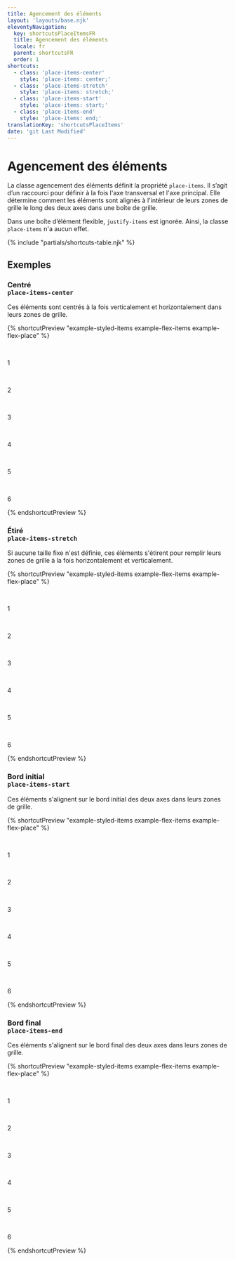 ```yaml
---
title: Agencement des éléments
layout: 'layouts/base.njk'
eleventyNavigation:
  key: shortcutsPlaceItemsFR
  title: Agencement des éléments
  locale: fr
  parent: shortcutsFR
  order: 1
shortcuts:
  - class: 'place-items-center'
    style: 'place-items: center;'
  - class: 'place-items-stretch'
    style: 'place-items: stretch;'
  - class: 'place-items-start'
    style: 'place-items: start;'
  - class: 'place-items-end'
    style: 'place-items: end;'
translationKey: 'shortcutsPlaceItems'
date: 'git Last Modified'
---
```


# Agencement des éléments

La classe agencement des éléments définit la propriété `place-items`. Il s’agit d’un raccourci pour définir à la fois l'axe transversal et l'axe principal. Elle détermine comment les éléments sont alignés à l'intérieur de leurs zones de grille le long des deux axes dans une boîte de grille.

<gcds-notice type="info" notice-title-tag="h2" notice-title="Aucun effet dans les boîtes d’éléments flexibles.">
  <gcds-text>Dans une boîte d’élément flexible, <code>justify-items</code> est ignorée. Ainsi, la classe <code>place-items</code> n'a aucun effet.</gcds-text>
</gcds-notice>

{% include "partials/shortcuts-table.njk" %}

## Exemples

### Centré<br/>`place-items-center`

Ces éléments sont centrés à la fois verticalement et horizontalement dans leurs zones de grille.

{% shortcutPreview "example-styled-items example-flex-items example-flex-place" %}

<div class="d-grid grid-cols-3 place-items-center">
  <p>1</p>
  <p>2</p>
  <p>3</p>
  <p>4</p>
  <p>5</p>
  <p>6</p>
</div>
{% endshortcutPreview %}

### Étiré<br/>`place-items-stretch`

Si aucune taille fixe n'est définie, ces éléments s'étirent pour remplir leurs zones de grille à la fois horizontalement et verticalement.

{% shortcutPreview "example-styled-items example-flex-items example-flex-place" %}

<div class="d-grid grid-cols-3 place-items-stretch">
  <p>1</p>
  <p>2</p>
  <p>3</p>
  <p>4</p>
  <p>5</p>
  <p>6</p>
</div>
{% endshortcutPreview %}

### Bord initial<br/>`place-items-start`

Ces éléments s'alignent sur le bord initial des deux axes dans leurs zones de grille.

{% shortcutPreview "example-styled-items example-flex-items example-flex-place" %}

<div class="d-grid grid-cols-3 place-items-start">
  <p>1</p>
  <p>2</p>
  <p>3</p>
  <p>4</p>
  <p>5</p>
  <p>6</p>
</div>
{% endshortcutPreview %}

### Bord final<br/>`place-items-end`

Ces éléments s'alignent sur le bord final des deux axes dans leurs zones de grille.

{% shortcutPreview "example-styled-items example-flex-items example-flex-place" %}

<div class="d-grid grid-cols-3 place-items-end">
  <p>1</p>
  <p>2</p>
  <p>3</p>
  <p>4</p>
  <p>5</p>
  <p>6</p>
</div>
{% endshortcutPreview %}
